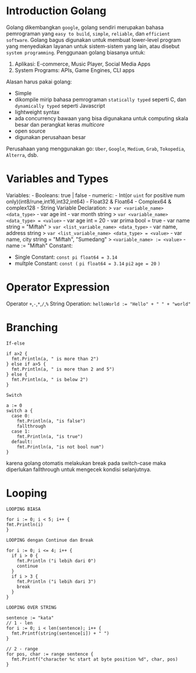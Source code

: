 # Introduction Golang
  Golang dikembangkan `google`, golang sendiri merupakan bahasa pemrograman yang `easy to build`, `simple`, `reliable`, dan `efficient software`.
  Golang bagus digunakan untuk membuat lower-level program yang menyediakan layanan untuk sistem-sistem yang lain, atau disebut `system programming`.
  Penggunaan golang biasanya untuk:
  1. Aplikasi: E-commerce, Music Player, Social Media Apps
  2. System Programs: APIs, Game Engines, CLI apps

  Alasan harus pakai golang:
  - Simple
  - dikompile mirip bahasa pemrograman `statically typed` seperti C, dan `dynamically typed` seperti Javascript
  - lightweight syntax
  - ada concurrency bawaan yang bisa digunakana untuk computing skala besar dan perangkat keras <i>multicore</i>
  - open source
  - digunakan perusahaan besar

  Perusahaan yang menggunakan go: `Uber`, `Google`, `Medium`, `Grab`, `Tokopedia`, `Alterra`, dsb.

# Variables and Types

  Variables:
    - Booleans: true | false
    - numeric:
      - Int(or `uint` for positive num only)(int8/rune,int16,int32,int64)
      - Float32 & Float64
      - Complex64 & complex128
    - String
  Variable Declaration:
    > `var <variable_name> <data_type>`
      - var age int
      - var month string
    > `var <variable_name> <data_type> = <value>`
      - var age int = 20
      - var prima bool = true
      - var name string = "Miftah"
    > `var <list_variable_name> <data_type>`
      - var name, address string
    > `var <list_variable_name> <data_type> = <value>`
      - var name, city string = "Miftah", "Sumedang"
    > `<variable_name> := <value>`
      - name := "Miftah"
  Constant:
  - Single Constant: `const pi float64 = 3.14`
  - multple Constant:
    `const (`
      `pi float64 = 3.14`
      `pi2`
      `age = 20`
    `)`

# Operator Expression
  Operator
  `+`,`-`,`*`,`/`,`%`
  String Operation:
  `helloWorld := "Hello" + " " + "world"`

# Branching

  `If-else`
  
    if a>2 {
      fmt.Println(a, " is more than 2")
    } else if a>5 {
      fmt.Println(a, " is more than 2 and 5")
    } else {
      fmt.Println(a, " is below 2")
    }

  `Switch`
    
    a := 0
    switch a {
      case 0:
        fmt.Println(a, "is false")
        fallthrough
      case 1:
        fmt.Println(a, "is true")
      default:
        fmt.Println(a, "is not bool num")
    }
  
  karena golang otomatis melakukan break pada switch-case maka diperlukan fallthrough untuk mengecek kondisi selanjutnya.
  
# Looping

  `LOOPING BIASA`

    for i := 0; i < 5; i++ {
    fmt.Println(i)
    }

  `LOOPING dengan Continue dan Break`

    for i := 0; i <= 4; i++ {
      if i > 0 {
        fmt.Println ("i lebih dari 0")
        continue
      }
      if i > 3 {
        fmt.Println ("i lebih dari 3")
        break
      }
    }

  `LOOPING OVER STRING`

    sentence := "kata"
    // 1 - len
    for i := 0; i < len(sentence); i++ {
      fmt.Printf(string(sentence[i]) + " ")
    }  
    
    // 2 - range
    for pos, char := range sentence {
      fmt.Printf("character %c start at byte position %d", char, pos)
    }
